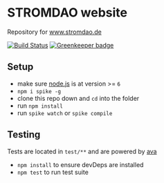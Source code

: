 # STROMDAO website

Repository for www.stromdao.de

[![Build Status](https://travis-ci.org/energychain/stromdao-www.svg?branch=master)](https://travis-ci.org/energychain/stromdao-www) [![Greenkeeper badge](https://badges.greenkeeper.io/energychain/stromdao-www.svg)](https://greenkeeper.io/)

## Setup

- make sure [node.js](http://nodejs.org) is at version >= `6`
- `npm i spike -g`
- clone this repo down and `cd` into the folder
- run `npm install`
- run `spike watch` or `spike compile`

## Testing
Tests are located in `test/**` and are powered by [ava](https://github.com/sindresorhus/ava)
- `npm install` to ensure devDeps are installed
- `npm test` to run test suite


